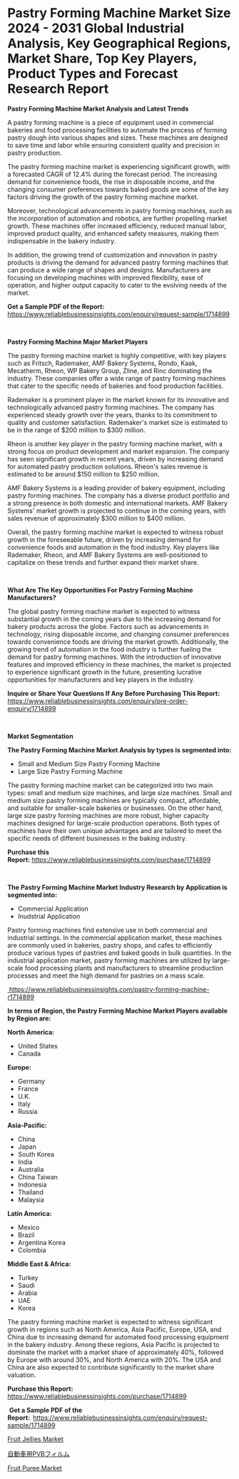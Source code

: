 <p><h1>Pastry Forming Machine Market Size 2024 - 2031 Global Industrial Analysis, Key Geographical Regions, Market Share, Top Key Players, Product Types and Forecast Research Report</h1></p><p><strong>Pastry Forming Machine Market Analysis and Latest Trends</strong></p>
<p><p>A pastry forming machine is a piece of equipment used in commercial bakeries and food processing facilities to automate the process of forming pastry dough into various shapes and sizes. These machines are designed to save time and labor while ensuring consistent quality and precision in pastry production.</p><p>The pastry forming machine market is experiencing significant growth, with a forecasted CAGR of 12.4% during the forecast period. The increasing demand for convenience foods, the rise in disposable income, and the changing consumer preferences towards baked goods are some of the key factors driving the growth of the pastry forming machine market.</p><p>Moreover, technological advancements in pastry forming machines, such as the incorporation of automation and robotics, are further propelling market growth. These machines offer increased efficiency, reduced manual labor, improved product quality, and enhanced safety measures, making them indispensable in the bakery industry.</p><p>In addition, the growing trend of customization and innovation in pastry products is driving the demand for advanced pastry forming machines that can produce a wide range of shapes and designs. Manufacturers are focusing on developing machines with improved flexibility, ease of operation, and higher output capacity to cater to the evolving needs of the market.</p></p>
<p><strong>Get a Sample PDF of the Report:&nbsp;</strong> <a href="https://www.reliablebusinessinsights.com/enquiry/request-sample/1714899">https://www.reliablebusinessinsights.com/enquiry/request-sample/1714899</a></p>
<p>&nbsp;</p>
<p><strong>Pastry Forming Machine Major Market Players</strong></p>
<p><p>The pastry forming machine market is highly competitive, with key players such as Fritsch, Rademaker, AMF Bakery Systems, Rondo, Kaak, Mecatherm, Rheon, WP Bakery Group, Zline, and Rinc dominating the industry. These companies offer a wide range of pastry forming machines that cater to the specific needs of bakeries and food production facilities.</p><p>Rademaker is a prominent player in the market known for its innovative and technologically advanced pastry forming machines. The company has experienced steady growth over the years, thanks to its commitment to quality and customer satisfaction. Rademaker's market size is estimated to be in the range of $200 million to $300 million.</p><p>Rheon is another key player in the pastry forming machine market, with a strong focus on product development and market expansion. The company has seen significant growth in recent years, driven by increasing demand for automated pastry production solutions. Rheon's sales revenue is estimated to be around $150 million to $250 million.</p><p>AMF Bakery Systems is a leading provider of bakery equipment, including pastry forming machines. The company has a diverse product portfolio and a strong presence in both domestic and international markets. AMF Bakery Systems' market growth is projected to continue in the coming years, with sales revenue of approximately $300 million to $400 million.</p><p>Overall, the pastry forming machine market is expected to witness robust growth in the foreseeable future, driven by increasing demand for convenience foods and automation in the food industry. Key players like Rademaker, Rheon, and AMF Bakery Systems are well-positioned to capitalize on these trends and further expand their market share.</p></p>
<p>&nbsp;</p>
<p><strong>What Are The Key Opportunities For Pastry Forming Machine Manufacturers?</strong></p>
<p><p>The global pastry forming machine market is expected to witness substantial growth in the coming years due to the increasing demand for bakery products across the globe. Factors such as advancements in technology, rising disposable income, and changing consumer preferences towards convenience foods are driving the market growth. Additionally, the growing trend of automation in the food industry is further fueling the demand for pastry forming machines. With the introduction of innovative features and improved efficiency in these machines, the market is projected to experience significant growth in the future, presenting lucrative opportunities for manufacturers and key players in the industry.</p></p>
<p><strong>Inquire or Share Your Questions If Any Before Purchasing This Report:</strong> <a href="https://www.reliablebusinessinsights.com/enquiry/pre-order-enquiry/1714899">https://www.reliablebusinessinsights.com/enquiry/pre-order-enquiry/1714899</a></p>
<p>&nbsp;</p>
<p><strong>Market Segmentation</strong></p>
<p><strong>The Pastry Forming Machine Market Analysis by types is segmented into:</strong></p>
<p><ul><li>Small and Medium Size Pastry Forming Machine</li><li>Large Size Pastry Forming Machine</li></ul></p>
<p><p>The pastry forming machine market can be categorized into two main types: small and medium size machines, and large size machines. Small and medium size pastry forming machines are typically compact, affordable, and suitable for smaller-scale bakeries or businesses. On the other hand, large size pastry forming machines are more robust, higher capacity machines designed for large-scale production operations. Both types of machines have their own unique advantages and are tailored to meet the specific needs of different businesses in the baking industry.</p></p>
<p><strong>Purchase this Report:&nbsp;</strong><a href="https://www.reliablebusinessinsights.com/purchase/1714899">https://www.reliablebusinessinsights.com/purchase/1714899</a></p>
<p>&nbsp;</p>
<p><strong>The Pastry Forming Machine Market Industry Research by Application is segmented into:</strong></p>
<p><ul><li>Commercial Application</li><li>Inudstrial Application</li></ul></p>
<p><p>Pastry forming machines find extensive use in both commercial and industrial settings. In the commercial application market, these machines are commonly used in bakeries, pastry shops, and cafes to efficiently produce various types of pastries and baked goods in bulk quantities. In the industrial application market, pastry forming machines are utilized by large-scale food processing plants and manufacturers to streamline production processes and meet the high demand for pastries on a mass scale.</p></p>
<p><a href="https://www.reliablebusinessinsights.com/pastry-forming-machine-r1714899">&nbsp;https://www.reliablebusinessinsights.com/pastry-forming-machine-r1714899</a></p>
<p><strong>In terms of Region, the Pastry Forming Machine Market Players available by Region are:</strong></p>
<p>
    <p> <strong> North America: </strong>
        <ul>
            <li>United States</li>
            <li>Canada</li>
        </ul>
        </p> 
    <p> <strong> Europe: </strong>
        <ul>
            <li>Germany</li>
            <li>France</li>
            <li>U.K.</li>
            <li>Italy</li>
            <li>Russia</li>
        </ul>
        </p> 
    <p> <strong> Asia-Pacific: </strong>
        <ul>
            <li>China</li>
            <li>Japan</li>
            <li>South Korea</li>
            <li>India</li>
            <li>Australia</li>
            <li>China Taiwan</li>
            <li>Indonesia</li>
            <li>Thailand</li>
            <li>Malaysia</li>
        </ul>
        </p> 
    <p> <strong> Latin America: </strong>
        <ul>
            <li>Mexico</li>
            <li>Brazil</li>
            <li>Argentina Korea</li>
            <li>Colombia</li>
        </ul>
        </p> 
    <p> <strong> Middle East & Africa: </strong>
        <ul>
            <li>Turkey</li>
            <li>Saudi</li>
            <li>Arabia</li>
            <li>UAE</li>
            <li>Korea</li>
        </ul>
    </p>
    </p>
<p><p>The pastry forming machine market is expected to witness significant growth in regions such as North America, Asia Pacific, Europe, USA, and China due to increasing demand for automated food processing equipment in the bakery industry. Among these regions, Asia Pacific is projected to dominate the market with a market share of approximately 40%, followed by Europe with around 30%, and North America with 20%. The USA and China are also expected to contribute significantly to the market share valuation.</p></p>
<p><strong>Purchase this Report: </strong><a href="https://www.reliablebusinessinsights.com/purchase/1714899">https://www.reliablebusinessinsights.com/purchase/1714899</a></p>
<p>&nbsp;<strong>Get a Sample PDF of the Report:&nbsp;&nbsp;</strong><a href="https://www.reliablebusinessinsights.com/enquiry/request-sample/1714899">https://www.reliablebusinessinsights.com/enquiry/request-sample/1714899</a></p>
<p><strong></strong></p>
<p><p><a href="https://github.com/juancolorado15/Market-Research-Report-List-3/blob/main/fruit-jellies-market.md">Fruit Jellies Market</a></p><p><a href="https://github.com/MacyOrn/Market-Research-Report-List-1/blob/main/9634439153759.md">自動車用PVBフィルム</a></p><p><a href="https://github.com/dx0328/Market-Research-Report-List-3/blob/main/fruit-puree-market.md">Fruit Puree Market</a></p></p>